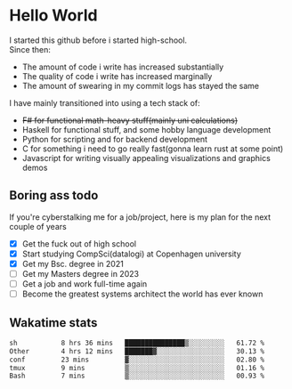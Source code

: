 # Hello World

I started this github before i started high-school.  
Since then:
- The amount of code i write has increased substantially
- The quality of code i write has increased marginally
- The amount of swearing in my commit logs has stayed the same

I have mainly transitioned into using a tech stack of:
- ~~F# for functional math-heavy stuff(mainly uni calculations)~~
- Haskell for functional stuff, and some hobby language development
- Python for scripting and for backend development
- C for something i need to go really fast(gonna learn rust at some point)
- Javascript for writing visually appealing visualizations and graphics demos

## Boring ass todo
If you're cyberstalking me for a job/project, here is my plan for the next couple of years
- [x] Get the fuck out of high school
- [x] Start studying CompSci(datalogi) at Copenhagen university
- [x] Get my Bsc. degree in 2021
- [ ] Get my Masters degree in 2023
- [ ] Get a job and work full-time again
- [ ] Become the greatest systems architect the world has ever known

## Wakatime stats
<!--START_SECTION:waka-->

```txt
sh           8 hrs 36 mins   ███████████████▒░░░░░░░░░   61.72 %
Other        4 hrs 12 mins   ███████▓░░░░░░░░░░░░░░░░░   30.13 %
conf         23 mins         ▓░░░░░░░░░░░░░░░░░░░░░░░░   02.80 %
tmux         9 mins          ▒░░░░░░░░░░░░░░░░░░░░░░░░   01.16 %
Bash         7 mins          ▒░░░░░░░░░░░░░░░░░░░░░░░░   00.93 %
```

<!--END_SECTION:waka-->
